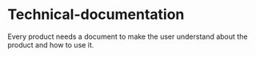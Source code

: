 # Technical-documentation

Every product needs a document to make the user understand about the product and how to use it.
